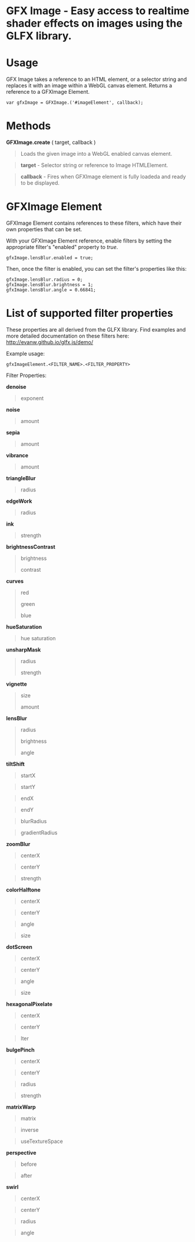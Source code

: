 # GFX Image - Easy access to realtime shader effects on images using the GLFX library.

# Usage

GFX Image takes a reference to an HTML element, or a selector string and replaces it with an image within a WebGL canvas element. Returns a reference to a GFXImage Element. 

    var gfxImage = GFXImage.('#imageElement', callback);

# Methods

**GFXImage.create** ( target, callback )
 > Loads the given image into a WebGL enabled canvas element.
 
 > **target** - Selector string or reference to Image HTMLElement.

 > **callback** - Fires when GFXImage element is fully loadeda and ready to be displayed.

# GFXImage Element

GFXImage Element contains references to these filters, which have their own properties that can be set.

With your GFXImage Element reference, enable filters by setting the appropriate filter's "enabled" property to _true_.
    
    gfxImage.lensBlur.enabled = true;

Then, once the filter is enabled, you can set the filter's properties like this:
    
    gfxImage.lensBlur.radius = 0;
    gfxImage.lensBlur.brightness = 1;
    gfxImage.lensBlur.angle = 0.66841;

# List of supported filter properties

These properties are all derived from the GLFX library. Find examples and more detailed documentation on these filters here: http://evanw.github.io/glfx.js/demo/

Example usage:

    gfxImageElement.<FILTER_NAME>.<FILTER_PROPERTY>

Filter Properties:

**denoise**
 > exponent
 
**noise**
 > amount
 
**sepia**
 > amount
 
**vibrance**
 > amount
 
**triangleBlur**
 > radius
 
**edgeWork**
 > radius
 
**ink**
 > strength
 
**brightnessContrast**
 > brightness
 > 
 > contrast
 
**curves**
 > red
 > 
 > green
 > 
 > blue
 
**hueSaturation**
 > hue
 > saturation
 
**unsharpMask**
 > radius
 > 
 > strength
 
**vignette**
 > size
 > 
 > amount
 
**lensBlur**
 > radius
 > 
 > brightness
 > 
 > angle
 
**tiltShift**
 > startX
 
 > startY
 
 > endX
 
 > endY
 
 > blurRadius
 
 > gradientRadius
 
 
**zoomBlur**
 > centerX
 
 > centerY
 
 > strength
 
 
**colorHalftone**
 > centerX
 
 > centerY
 
 > angle
 
 > size
 
**dotScreen**
 > centerX
 
 > centerY
 
 > angle
 
 > size
 
**hexagonalPixelate**
 > centerX
 
 > centerY
 
 > lter
 
**bulgePinch**
 > centerX
 
 > centerY
 
 > radius
 
 > strength
 
**matrixWarp**
 > matrix
 
 > inverse
 
 > useTextureSpace
 
**perspective**
 > before
 
 > after
 
**swirl**
 > centerX
 
 > centerY
 
 > radius
 
 > angle